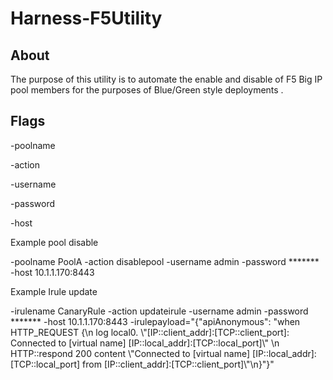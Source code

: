 # Harness-F5Utility


## About

The purpose of this utility is to automate the enable and disable of F5 Big IP pool members 
for the purposes of Blue/Green style deployments .

## Flags

-poolname

-action

-username

-password

-host 

Example pool disable 

-poolname PoolA -action disablepool -username admin -password ******* -host 10.1.1.170:8443

Example Irule update 

-irulename CanaryRule -action updateirule -username admin -password ******* -host 10.1.1.170:8443 -irulepayload="{\"apiAnonymous\": \"when HTTP_REQUEST {\n    log local0. \\"[IP::client_addr]:[TCP::client_port]: Connected to [virtual name] [IP::local_addr]:[TCP::local_port]\\" \n   HTTP::respond 200 content \\"Connected to [virtual name] [IP::local_addr]:[TCP::local_port] from [IP::client_addr]:[TCP::client_port]\\"\n}\"}"